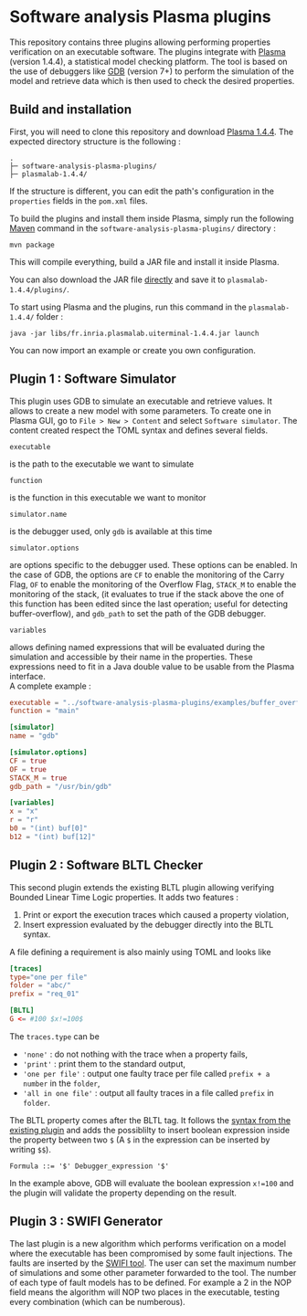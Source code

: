 # Software analysis Plasma plugins
This repository contains three plugins allowing performing properties verification on an executable software.
The plugins integrate with [Plasma](https://project.inria.fr/plasma-lab/) (version 1.4.4), a statistical model checking platform.
The tool is based on the use of debuggers like [GDB](https://www.gnu.org/software/gdb/) (version 7+) to perform the simulation of the model 
and retrieve data which is then used to check the desired properties.

## Build and installation
First, you will need to clone this repository and download [Plasma 1.4.4](https://project.inria.fr/plasma-lab/download/).
The expected directory structure is the following :
```
.
├─ software-analysis-plasma-plugins/
├─ plasmalab-1.4.4/
```
If the structure is different, you can edit the path's configuration in the `properties` fields in the `pom.xml` files. 

To build the plugins and install them inside Plasma, simply run the following [Maven](https://maven.apache.org/install.html) command in 
the `software-analysis-plasma-plugins/` directory :
```
mvn package
```
This will compile everything, build a JAR file and install it inside Plasma.

You can also download the JAR file [directly](https://github.com/chenoya/software-analysis-plasma-plugins/releases/) and save it to `plasmalab-1.4.4/plugins/`.

To start using Plasma and the plugins, run this command in the `plasmalab-1.4.4/` folder :
```
java -jar libs/fr.inria.plasmalab.uiterminal-1.4.4.jar launch
```

You can now import an example or create you own configuration.

## Plugin 1 : Software Simulator
This plugin uses GDB to simulate an executable and retrieve values. 
It allows to create a new model with some parameters.
To create one in Plasma GUI, go to `File > New > Content` and select `Software simulator`.
The content created respect the TOML syntax and defines several fields.
```
executable
```
is the path to the executable we want to simulate
```
function
```
is the function in this executable we want to monitor
```
simulator.name
```
is the debugger used, only `gdb` is available at this time
```
simulator.options
```
are options specific to the debugger used. 
These options can be enabled. In the case of GDB, the options are `CF` to enable the monitoring of the Carry Flag, 
`OF` to enable the monitoring of the Overflow Flag,
`STACK_M` to enable the monitoring of the stack,
(it evaluates to true if the stack above the one of this function has been edited since the last operation; useful for detecting buffer-overflow),
and `gdb_path` to set the path of the GDB debugger.
```
variables
```
allows defining named expressions that will be evaluated during the simulation and accessible by their name in the properties.
These expressions need to fit in a Java double value to be usable from the Plasma interface.  
A complete example : 
```toml
executable = "../software-analysis-plasma-plugins/examples/buffer_overflow/buffer_overflow"
function = "main"

[simulator]
name = "gdb"

[simulator.options]
CF = true
OF = true
STACK_M = true
gdb_path = "/usr/bin/gdb"

[variables]
x = "x"
r = "r"
b0 = "(int) buf[0]"
b12 = "(int) buf[12]"
```
## Plugin 2 : Software BLTL Checker

This second plugin extends the existing BLTL plugin allowing verifying Bounded Linear Time Logic properties. 
It adds two  features : 
1. Print or export the execution traces which caused a property violation,
2. Insert expression evaluated by the debugger directly into the BLTL syntax.

A file defining a requirement is also mainly using TOML and looks like
```toml
[traces]
type="one per file"
folder = "abc/"
prefix = "req_01"

[BLTL]
G <= #100 $x!=100$
``` 
The `traces.type` can be 
* `'none'` : do not nothing with the trace when a property fails,
* `'print'` : print them to the standard output,
* `'one per file'` : output one faulty trace per file called `prefix + a number` in the `folder`,
* `'all in one file'` : output all faulty traces in a file called `prefix` in `folder`.

The BLTL property comes after the BLTL tag. It follows the [syntax from the existing plugin](http://plasma-lab.gforge.inria.fr/plasma_lab_doc/1.4.4/html/languages/bltl.html#b-ltl-grammar)
and adds the possiblilty to insert boolean expression inside the property between two `$` (A `$` in the expression can be inserted by writing `$$`).
```
Formula ::= '$' Debugger_expression '$'
```
In the example above, GDB will evaluate the boolean expression `x!=100` and the plugin will validate the property depending on the result.

## Plugin 3 : SWIFI Generator
The last plugin is a new algorithm which performs verification on a model where the executable has been compromised by some fault injections. 
The faults are inserted by the [SWIFI tool](https://github.com/chenoya/swifi-tool). 
The user can set the maximum number of simulations and some other parameter forwarded to the tool.
The number of each type of fault models has to be defined. For example a 2 in the NOP field means the algorithm will NOP two places in the executable, testing every combination (which can be numberous).
